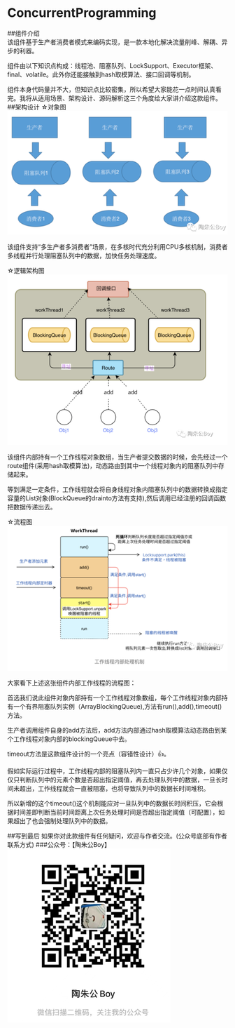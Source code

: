 # ConcurrentProgramming
##组件介绍<br>
该组件基于生产者消费者模式来编码实现，是一款本地化解决流量削峰、解耦、异步的利器。

组件由以下知识点构成：线程池、阻塞队列、LockSupport、Executor框架、final、volatile。此外你还能接触到hash取模算法、接口回调等机制。

组件本身代码量并不大，但知识点比较密集，所以希望大家能花一点时间认真看完。我将从适用场景、架构设计、源码解析这三个角度给大家讲介绍这款组件。
##架构设计
☆对象图
![img.png](img.png)

该组件支持“多生产者多消费者”场景，在多核时代充分利用CPU多核机制，消费者多线程并行处理阻塞队列中的数据，加快任务处理速度。

☆逻辑架构图
![img_1.png](img_1.png)

该组件内部持有一个工作线程对象数组，当生产者提交数据的时候，会先经过一个route组件(采用hash取模算法)，动态路由到其中一个线程对象内的阻塞队列中存储起来。

等到满足一定条件，工作线程就会将自身线程对象内阻塞队列中的数据转换成指定容量的List对象(BlockQueue的drainto方法有支持),然后调用已经注册的回调函数把数据传递出去。

☆流程图
![img_2.png](img_2.png)


大家看下上述这张组件内部工作线程的流程图：

首选我们说此组件对象内部持有一个工作线程对象数组，每个工作线程对象内部持有一个有界阻塞队列实例（ArrayBlockingQueue),方法有run(),add(),timeout()方法。

生产者调用组件自身的add方法后，add方法内部通过hash取模算法动态路由到某个工作线程对象内部的blockingQueue中去。

timeout方法是这款组件设计的一个亮点（容错性设计）👍。

假如实际运行过程中，工作线程内部的阻塞队列内一直只占少许几个对象，如果仅仅只判断队列中的元素个数是否超出指定阈值，再去处理队列中的数据，一旦长时间未超出，工作线程就会一直被阻塞，也将导致队列中的数据长时间堆积。

所以新增的这个timeout()这个机制能应对一旦队列中的数据长时间积压，它会根据时间差即判断当前时间距离上次任务处理时间是否超出指定阈值（可配置），如果超出了也会强制处理队列中的数据。

##写到最后
如果你对此款组件有任何疑问，欢迎与作者交流。(公众号底部有作者联系方式)
###公众号：【陶朱公Boy】
![img_4.png](img_4.png)